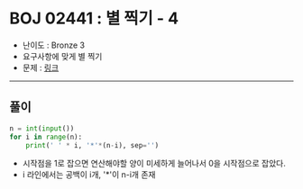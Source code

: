 # BOJ 02441 : 별 찍기 - 4
- 난이도 : Bronze 3
- 요구사항에 맞게 별 찍기
- 문제 : [링크](https://www.acmicpc.net/problem/2441)

---  

## 풀이
```python
n = int(input())
for i in range(n):
    print(' ' * i, '*'*(n-i), sep='')

```
- 시작점을 1로 잡으면 연산해야할 양이 미세하게 늘어나서 0을 시작점으로 잡았다.
- i 라인에서는 공백이 i개, '*'이 n-i개 존재

